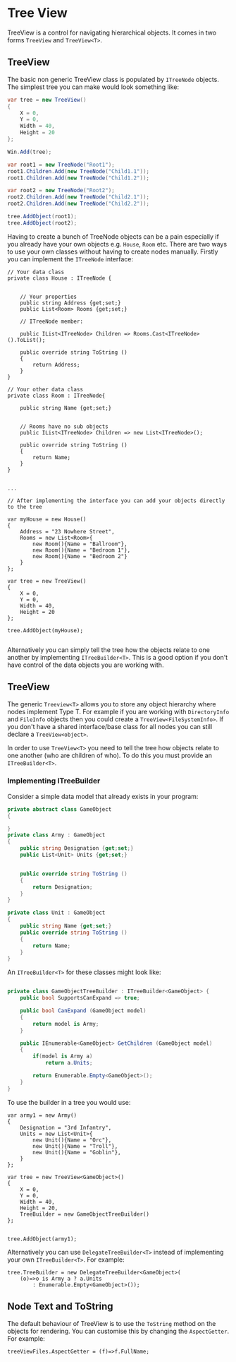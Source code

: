 # Tree View

TreeView is a control for navigating hierarchical objects.  It comes in two forms `TreeView` and `TreeView<T>`.  

## TreeView

The basic non generic TreeView class is populated by `ITreeNode` objects.  The simplest tree you can make would look something like:


```csharp
var tree = new TreeView()
{
    X = 0,
    Y = 0,
    Width = 40,
    Height = 20
};

Win.Add(tree);

var root1 = new TreeNode("Root1");
root1.Children.Add(new TreeNode("Child1.1"));
root1.Children.Add(new TreeNode("Child1.2"));

var root2 = new TreeNode("Root2");
root2.Children.Add(new TreeNode("Child2.1"));
root2.Children.Add(new TreeNode("Child2.2"));

tree.AddObject(root1);
tree.AddObject(root2);

```

Having to create a bunch of TreeNode objects can be a pain especially if you already have your own objects e.g. `House`, `Room` etc.  There are two ways to use your own classes without having to create nodes manually.  Firstly you can implement the `ITreeNode` interface:


```
// Your data class
private class House : ITreeNode {


    // Your properties
    public string Address {get;set;}
    public List<Room> Rooms {get;set;}

    // ITreeNode member:

    public IList<ITreeNode> Children => Rooms.Cast<ITreeNode>().ToList();
    
    public override string ToString ()
    {
        return Address;
    }
}

// Your other data class
private class Room : ITreeNode{
    
    public string Name {get;set;}


    // Rooms have no sub objects
    public IList<ITreeNode> Children => new List<ITreeNode>();

    public override string ToString ()
    {
        return Name;
    }
}


...

// After implementing the interface you can add your objects directly to the tree

var myHouse = new House()
{
    Address = "23 Nowhere Street",
    Rooms = new List<Room>{
        new Room(){Name = "Ballroom"},
        new Room(){Name = "Bedroom 1"},
        new Room(){Name = "Bedroom 2"}
    }
};

var tree = new TreeView()
{
    X = 0,
    Y = 0,
    Width = 40,
    Height = 20
};

tree.AddObject(myHouse);


```

Alternatively you can simply tell the tree how the objects relate to one another by implementing `ITreeBuilder<T>`.  This is a good option if you don't have control of the data objects you are working with.

## TreeView<T>

The generic `Treeview<T>` allows you to store any object hierarchy where nodes implement Type T.  For example if you are working with `DirectoryInfo` and `FileInfo` objects then you could create a `TreeView<FileSystemInfo>`.  If you don't have a shared interface/base class for all nodes you can still declare a `TreeView<object>`.

In order to use `TreeView<T>` you need to tell the tree how objects relate to one another (who are children of who).  To do this you must provide an `ITreeBuilder<T>`.


### Implementing ITreeBuilder<T>

Consider a simple data model that already exists in your program:

```csharp
private abstract class GameObject
{

}
private class Army : GameObject
{
    public string Designation {get;set;}
    public List<Unit> Units {get;set;}


    public override string ToString ()
    {
        return Designation;
    }
}

private class Unit : GameObject
{
    public string Name {get;set;}
    public override string ToString ()
    {
        return Name;
    }
}

```

An `ITreeBuilder<T>` for these classes might look like:

```csharp

private class GameObjectTreeBuilder : ITreeBuilder<GameObject> {
    public bool SupportsCanExpand => true;

    public bool CanExpand (GameObject model)
    {
        return model is Army;
    }

    public IEnumerable<GameObject> GetChildren (GameObject model)
    {
        if(model is Army a)
            return a.Units;

        return Enumerable.Empty<GameObject>();
    }
}
```

To use the builder in a tree you would use:

```
var army1 = new Army()
{
    Designation = "3rd Infantry",
    Units = new List<Unit>{
        new Unit(){Name = "Orc"},
        new Unit(){Name = "Troll"},
        new Unit(){Name = "Goblin"},
    }
};

var tree = new TreeView<GameObject>()
{
    X = 0,
    Y = 0,
    Width = 40,
    Height = 20,
    TreeBuilder = new GameObjectTreeBuilder()
};


tree.AddObject(army1);
```

Alternatively you can use `DelegateTreeBuilder<T>` instead of implementing your own `ITreeBuilder<T>`.  For example:

```
tree.TreeBuilder = new DelegateTreeBuilder<GameObject>(
    (o)=>o is Army a ? a.Units 
        : Enumerable.Empty<GameObject>());
```

## Node Text and ToString

The default behaviour of TreeView is to use the `ToString` method on the objects for rendering.  You can customise this by changing the `AspectGetter`.  For example:

```
treeViewFiles.AspectGetter = (f)=>f.FullName;
```




